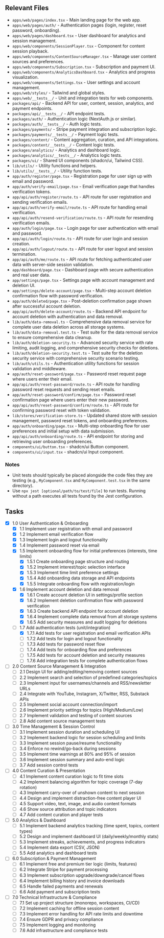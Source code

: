 ## Relevant Files

- `apps/web/pages/index.tsx` - Main landing page for the web app.
- `apps/web/pages/auth/` - Authentication pages (login, register, reset password, onboarding).
- `apps/web/pages/dashboard.tsx` - User dashboard for analytics and session management.
- `apps/web/components/SessionPlayer.tsx` - Component for content session playback.
- `apps/web/components/ContentSourceManager.tsx` - Manage user content sources and preferences.
- `apps/web/components/Subscription.tsx` - Subscription and payment UI.
- `apps/web/components/AnalyticsDashboard.tsx` - Analytics and progress visualization.
- `apps/web/components/Settings.tsx` - User settings and account management.
- `apps/web/styles/` - Tailwind and global styles.
- `apps/web/__tests__/` - Unit and integration tests for web components.
- `packages/api/` - Backend API for user, content, session, analytics, and payment endpoints.
- `packages/api/__tests__/` - API endpoint tests.
- `packages/auth/` - Authentication logic (NextAuth.js or similar).
- `packages/auth/__tests__/` - Auth logic tests.
- `packages/payments/` - Stripe payment integration and subscription logic.
- `packages/payments/__tests__/` - Payment logic tests.
- `packages/content/` - Content aggregation, curation, and API integrations.
- `packages/content/__tests__/` - Content logic tests.
- `packages/analytics/` - Analytics and dashboard logic.
- `packages/analytics/__tests__/` - Analytics logic tests.
- `packages/ui/` - Shared UI components (shadcn/ui, Tailwind CSS).
- `lib/utils/` - Utility functions and helpers.
- `lib/utils/__tests__/` - Utility function tests.
- `app/auth/register/page.tsx` - Registration page for user sign up with email and password.
- `app/auth/verify-email/page.tsx` - Email verification page that handles verification tokens.
- `app/api/auth/register/route.ts` - API route for user registration and sending verification emails.
- `app/api/auth/verify-email/route.ts` - API route for handling email verification.
- `app/api/auth/resend-verification/route.ts` - API route for resending verification emails.
- `app/auth/login/page.tsx` - Login page for user authentication with email and password.
- `app/api/auth/login/route.ts` - API route for user login and session creation.
- `app/api/auth/logout/route.ts` - API route for user logout and session termination.
- `app/api/auth/me/route.ts` - API route for fetching authenticated user data with server-side session validation.
- `app/dashboard/page.tsx` - Dashboard page with secure authentication and real user data.
- `app/settings/page.tsx` - Settings page with account management and deletion UI.
- `app/settings/delete-account/page.tsx` - Multi-step account deletion confirmation flow with password verification.
- `app/auth/deleted/page.tsx` - Post-deletion confirmation page shown after successful account deletion.
- `app/api/auth/delete-account/route.ts` - Backend API endpoint for account deletion with authentication and data removal.
- `lib/auth/data-removal.ts` - Comprehensive data removal service for complete user data deletion across all storage systems.
- `lib/auth/data-removal.test.ts` - Test suite for the data removal service to ensure comprehensive data cleanup.
- `lib/auth/deletion-security.ts` - Advanced security service with rate limiting, audit logging, and comprehensive security checks for deletions.
- `lib/auth/deletion-security.test.ts` - Test suite for the deletion security service with comprehensive security scenario testing.
- `lib/auth/utils.ts` - Authentication utility functions for session validation and middleware.
- `app/auth/reset-password/page.tsx` - Password reset request page where users enter their email.
- `app/api/auth/reset-password/route.ts` - API route for handling password reset requests and sending reset emails.
- `app/auth/reset-password/confirm/page.tsx` - Password reset confirmation page where users enter their new password.
- `app/api/auth/reset-password/confirm/route.ts` - API route for confirming password reset with token validation.
- `lib/stores/verification-store.ts` - Updated shared store with session management, password reset tokens, and onboarding preferences.
- `app/auth/onboarding/page.tsx` - Multi-step onboarding flow for user preferences and initial setup with data submission.
- `app/api/auth/onboarding/route.ts` - API endpoint for storing and retrieving user onboarding preferences.
- `components/ui/button.tsx` - shadcn/ui Button component.
- `components/ui/input.tsx` - shadcn/ui Input component.

### Notes

- Unit tests should typically be placed alongside the code files they are testing (e.g., `MyComponent.tsx` and `MyComponent.test.tsx` in the same directory).
- Use `npx jest [optional/path/to/test/file]` to run tests. Running without a path executes all tests found by the Jest configuration.

## Tasks

- [x] 1.0 User Authentication & Onboarding
  - [x] 1.1 Implement user registration with email and password
  - [x] 1.2 Implement email verification flow
  - [x] 1.3 Implement login and logout functionality
  - [x] 1.4 Implement password reset via email
  - [x] 1.5 Implement onboarding flow for initial preferences (interests, time limits)
    - [x] 1.5.1 Create onboarding page structure and routing
    - [x] 1.5.2 Implement interest/topic selection interface
    - [x] 1.5.3 Implement time limit preference settings
    - [x] 1.5.4 Add onboarding data storage and API endpoints
    - [x] 1.5.5 Integrate onboarding flow with registration/login
  - [x] 1.6 Implement account deletion and data removal
    - [x] 1.6.1 Create account deletion UI in settings/profile section
    - [x] 1.6.2 Implement deletion confirmation flow with password verification
    - [x] 1.6.3 Create backend API endpoint for account deletion
    - [x] 1.6.4 Implement complete data removal from all storage systems
    - [x] 1.6.5 Add security measures and audit logging for deletions
  - [ ] 1.7 Add authentication tests (unit/integration)
    - [x] 1.7.1 Add tests for user registration and email verification APIs
    - [ ] 1.7.2 Add tests for login and logout functionality
    - [ ] 1.7.3 Add tests for password reset flow
    - [ ] 1.7.4 Add tests for onboarding flow and preferences
    - [ ] 1.7.5 Add tests for account deletion and security measures
    - [ ] 1.7.6 Add integration tests for complete authentication flows

- [ ] 2.0 Content Source Management & Integration
  - [ ] 2.1 Design UI for adding/editing/removing content sources
  - [ ] 2.2 Implement search and selection of predefined categories/topics
  - [ ] 2.3 Implement input for usernames/channels and RSS/newsletter URLs
  - [ ] 2.4 Integrate with YouTube, Instagram, X/Twitter, RSS, Substack APIs
  - [ ] 2.5 Implement social account connection/import
  - [ ] 2.6 Implement priority settings for topics (High/Medium/Low)
  - [ ] 2.7 Implement validation and testing of content sources
  - [ ] 2.8 Add content source management tests

- [ ] 3.0 Time Management & Session Control
  - [ ] 3.1 Implement session duration and scheduling UI
  - [ ] 3.2 Implement backend logic for session scheduling and limits
  - [ ] 3.3 Implement session pause/resume functionality
  - [ ] 3.4 Enforce no rewind/go-back during sessions
  - [ ] 3.5 Implement time warnings at 80% and 95% of session
  - [ ] 3.6 Implement session summary and auto-end logic
  - [ ] 3.7 Add session control tests

- [ ] 4.0 Content Curation & Presentation
  - [ ] 4.1 Implement content curation logic to fit time slots
  - [ ] 4.2 Implement balancing algorithm for topic coverage (7-day rotation)
  - [ ] 4.3 Implement carry-over of unshown content to next session
  - [ ] 4.4 Design and implement distraction-free content player UI
  - [ ] 4.5 Support video, text, image, and audio content formats
  - [ ] 4.6 Show source attribution and topic indicators
  - [ ] 4.7 Add content curation and player tests

- [ ] 5.0 Analytics & Dashboard
  - [ ] 5.1 Implement backend analytics tracking (time spent, topics, content types)
  - [ ] 5.2 Design and implement dashboard UI (daily/weekly/monthly stats)
  - [ ] 5.3 Implement streaks, achievements, and progress indicators
  - [ ] 5.4 Implement data export (CSV, JSON)
  - [ ] 5.5 Add analytics and dashboard tests

- [ ] 6.0 Subscription & Payment Management
  - [ ] 6.1 Implement free and premium tier logic (limits, features)
  - [ ] 6.2 Integrate Stripe for payment processing
  - [ ] 6.3 Implement subscription upgrade/downgrade/cancel flows
  - [ ] 6.4 Implement billing history and invoice downloads
  - [ ] 6.5 Handle failed payments and renewals
  - [ ] 6.6 Add payment and subscription tests

- [ ] 7.0 Technical Infrastructure & Compliance
  - [ ] 7.1 Set up project structure (monorepo, workspaces, CI/CD)
  - [ ] 7.2 Implement caching for offline session content
  - [ ] 7.3 Implement error handling for API rate limits and downtime
  - [ ] 7.4 Ensure GDPR and privacy compliance
  - [ ] 7.5 Implement logging and monitoring
  - [ ] 7.6 Add infrastructure and compliance tests 